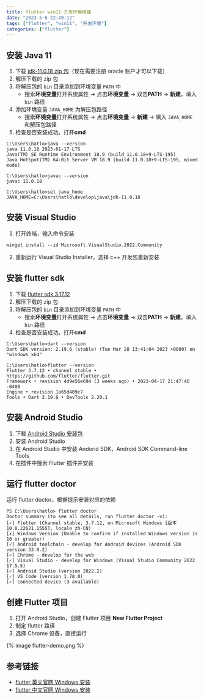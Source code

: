 ```yaml
---
title: flutter win11 开发环境搭建
date: "2023-5-6 22:40:12"
tags: ["flutter", "win11", "开发环境"]
categories: ["flutter"]
---
```


## 安装 Java 11

1. 下载 [jdk-11.0.18 zip 包](https://www.oracle.com/hk/java/technologies/javase/jdk11-archive-downloads.html)（现在需要注册 oracle 账户才可以下载）
2. 解压下载的 zip 包
3. 将解压包的 `bin` 目录添加到环境变量 `PATH` 中
    - 搜索**环境变量**打开系统属性 -> 点击**环境变量** -> 双击**PATH** -> **新建**，填入 `bin` 路径
4. 添加环境变量 `JAVA_HOME` 为解压包路径
    - 搜索**环境变量**打开系统属性 -> 点击**环境变量** -> **新建** -> 填入 `JAVA_HOME` 和解压包路径
5. 检查是否安装成功。打开**cmd**

```shell
C:\Users\hatlo>java --version
java 11.0.18 2023-01-17 LTS
Java(TM) SE Runtime Environment 18.9 (build 11.0.18+9-LTS-195)
Java HotSpot(TM) 64-Bit Server VM 18.9 (build 11.0.18+9-LTS-195, mixed mode)

C:\Users\hatlo>javac --version
javac 11.0.18

C:\Users\hatlo>set java_home
JAVA_HOME=C:\Users\hatlo\develop\java\jdk-11.0.18
```

## 安装 Visual Studio

1. 打开终端，输入命令安装

```shell
winget install --id Microsoft.VisualStudio.2022.Community
```

2. 重新运行 Visual Studio Installer，选择 c++ 开发包重新安装

## 安装 flutter sdk

1. 下载 [flutter sdk 3.17.12](https://storage.flutter-io.cn/flutter_infra_release/releases/stable/windows/flutter_windows_3.7.12-stable.zip)
2. 解压下载的 zip 包
3. 将解压包的 `bin` 目录添加到环境变量 `PATH` 中
    - 搜索**环境变量**打开系统属性 -> 点击**环境变量** -> 双击**PATH** -> **新建**，填入 `bin` 路径
4. 检查是否安装成功。打开**cmd**

```shell
C:\Users\hatlo>dart --version
Dart SDK version: 2.19.6 (stable) (Tue Mar 28 13:41:04 2023 +0000) on "windows_x64"

C:\Users\hatlo>flutter --version
Flutter 3.7.12 • channel stable • https://github.com/flutter/flutter.git
Framework • revision 4d9e56e694 (3 weeks ago) • 2023-04-17 21:47:46 -0400
Engine • revision 1a65d409c7
Tools • Dart 2.19.6 • DevTools 2.20.1
```

## 安装 Android Studio

1. 下载 [Android Studio 安装包](https://developer.android.google.cn/studio)
2. 安装 Android Studio
3. 在 Android Studio 中安装 Andorid SDK，Android SDK Command-line Tools
4. 在插件中搜索 Flutter 插件并安装

## 运行 flutter doctor

运行 flutter doctor，根据提示安装对应的依赖

```
PS C:\Users\hatlo> flutter doctor
Doctor summary (to see all details, run flutter doctor -v):
[✓] Flutter (Channel stable, 3.7.12, on Microsoft Windows [版本 10.0.22621.1555], locale zh-CN)
[✗] Windows Version (Unable to confirm if installed Windows version is 10 or greater)
[✓] Android toolchain - develop for Android devices (Android SDK version 33.0.2)
[✓] Chrome - develop for the web
[✓] Visual Studio - develop for Windows (Visual Studio Community 2022 17.5.5)
[✓] Android Studio (version 2022.2)
[✓] VS Code (version 1.78.0)
[✓] Connected device (3 available)
```

## 创建 Flutter 项目

1. 打开 Android Studio，创建 Flutter 项目 **New Flutter Project**
2. 制定 flutter 路径
3. 选择 Chrome 设备，直接运行

{% image flutter-demo.png %}

## 参考链接

- [flutter 英文官网 Windows 安装](https://docs.flutter.dev/get-started/install/windows)
- [flutter 中文官网 Windows 安装](https://flutter.cn/docs/get-started/install/windows)
